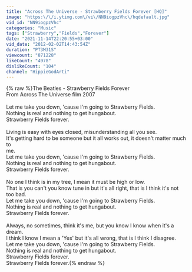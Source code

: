 ```yaml
---
title: "Across The Universe - Strawberry Fields Forever [HQ]"
image: "https:\/\/i.ytimg.com\/vi\/NN9iogpzVhc\/hqdefault.jpg"
vid_id: "NN9iogpzVhc"
categories: "Music"
tags: ["Strawberry","Fields","Forever"]
date: "2021-11-14T22:20:55+03:00"
vid_date: "2012-02-02T14:43:54Z"
duration: "PT3M31S"
viewcount: "871228"
likeCount: "4978"
dislikeCount: "104"
channel: "HippieGodArti"
---
```

{% raw %}The Beatles - Strawberry Fields Forever<br />From Across The Universe film 2007<br /><br />Let me take you down, 'cause I'm going to Strawberry Fields.<br />Nothing is real and nothing to get hungabout.<br />Strawberry Fields forever.<br /><br />Living is easy with eyes closed, misunderstanding all you see.<br />It's getting hard to be someone but it all works out, it doesn't matter much to<br /> me.<br />Let me take you down, 'cause I'm going to Strawberry Fields.<br />Nothing is real and nothing to get hungabout.<br />Strawberry Fields forever.<br /><br />No one I think is in my tree, I mean it must be high or low.<br />That is you can't you know tune in but it's all right, that is I think it's not<br /> too bad.<br />Let me take you down, 'cause I'm going to Strawberry Fields.<br />Nothing is real and nothing to get hungabout.<br />Strawberry Fields forever.<br /><br />Always, no sometimes, think it's me, but you know I know when it's a dream.<br />I think I know I mean a 'Yes' but it's all wrong, that is I think I disagree.<br />Let me take you down, 'cause I'm going to Strawberry Fields.<br />Nothing is real and nothing to get hungabout.<br />Strawberry Fields forever.<br />Strawberry Fields forever.{% endraw %}
